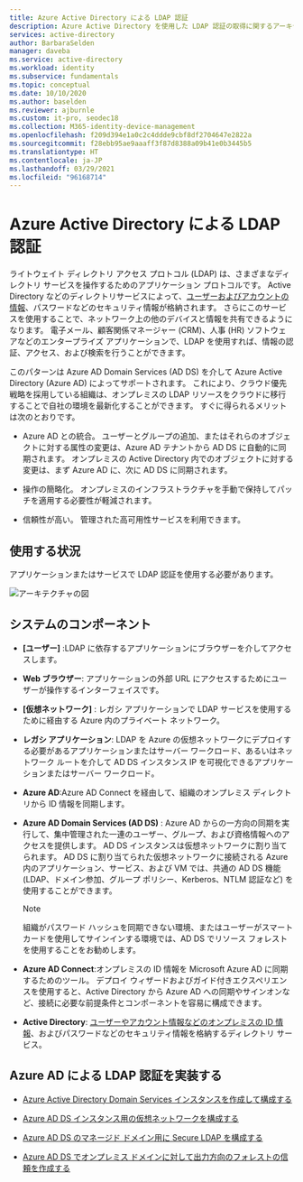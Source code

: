```yaml
---
title: Azure Active Directory による LDAP 認証
description: Azure Active Directory を使用した LDAP 認証の取得に関するアーキテクチャ ガイダンス。
services: active-directory
author: BarbaraSelden
manager: daveba
ms.service: active-directory
ms.workload: identity
ms.subservice: fundamentals
ms.topic: conceptual
ms.date: 10/10/2020
ms.author: baselden
ms.reviewer: ajburnle
ms.custom: it-pro, seodec18
ms.collection: M365-identity-device-management
ms.openlocfilehash: f209d394e1a0c2c4ddde9cbf8df2704647e2822a
ms.sourcegitcommit: f28ebb95ae9aaaff3f87d8388a09b41e0b3445b5
ms.translationtype: HT
ms.contentlocale: ja-JP
ms.lasthandoff: 03/29/2021
ms.locfileid: "96168714"
---
```

# <a name="ldap-authentication-with-azure-active-directory"></a>Azure Active Directory による LDAP 認証

ライトウェイト ディレクトリ アクセス プロトコル (LDAP) は、さまざまなディレクトリ サービスを操作するためのアプリケーション プロトコルです。 Active Directory などのディレクトリサービスによって、[ユーザーおよびアカウントの情報](https://www.dnsstuff.com/active-directory-service-accounts)、パスワードなどのセキュリティ情報が格納されます。 さらにこのサービスを使用することで、ネットワーク上の他のデバイスと情報を共有できるようになります。 電子メール、顧客関係マネージャー (CRM)、人事 (HR) ソフトウェアなどのエンタープライズ アプリケーションで、LDAP を使用すれば、情報の認証、アクセス、および検索を行うことができます。 

このパターンは Azure AD Domain Services (AD DS) を介して Azure Active Directory (Azure AD) によってサポートされます。 これにより、クラウド優先戦略を採用している組織は、オンプレミスの LDAP リソースをクラウドに移行することで自社の環境を最新化することができます。 すぐに得られるメリットは次のとおりです。 

* Azure AD との統合。 ユーザーとグループの追加、またはそれらのオブジェクトに対する属性の変更は、Azure AD テナントから AD DS に自動的に同期されます。 オンプレミスの Active Directory 内でのオブジェクトに対する変更は、まず Azure AD に、次に AD DS に同期されます。

* 操作の簡略化。 オンプレミスのインフラストラクチャを手動で保持してパッチを適用する必要性が軽減されます。 

* 信頼性が高い。 管理された高可用性サービスを利用できます。 

## <a name="use-when"></a>使用する状況

アプリケーションまたはサービスで LDAP 認証を使用する必要があります。

![アーキテクチャの図](./media/authentication-patterns/ldap-auth.png)

## <a name="components-of-system"></a>システムのコンポーネント

* **[ユーザー]** :LDAP に依存するアプリケーションにブラウザーを介してアクセスします。

* **Web ブラウザー**: アプリケーションの外部 URL にアクセスするためにユーザーが操作するインターフェイスです。

* **[仮想ネットワーク]** : レガシ アプリケーションで LDAP サービスを使用するために経由する Azure 内のプライベート ネットワーク。 

* **レガシ アプリケーション**: LDAP を Azure の仮想ネットワークにデプロイする必要があるアプリケーションまたはサーバー ワークロード、あるいはネットワーク ルートを介して AD DS インスタンス IP を可視化できるアプリケーションまたはサーバー ワークロード。 

* **Azure AD**:Azure AD Connect を経由して、組織のオンプレミス ディレクトリから ID 情報を同期します。

* **Azure AD Domain Services (AD DS)** : Azure AD からの一方向の同期を実行して、集中管理された一連のユーザー、グループ、および資格情報へのアクセスを提供します。 AD DS インスタンスは仮想ネットワークに割り当てられます。 AD DS に割り当てられた仮想ネットワークに接続される Azure 内のアプリケーション、サービス、および VM では、共通の AD DS 機能 (LDAP、ドメイン参加、グループ ポリシー、Kerberos、NTLM 認証など) を使用することができます。
   > [!NOTE]
   >  組織がパスワード ハッシュを同期できない環境、またはユーザーがスマート カードを使用してサインインする環境では、AD DS でリソース フォレストを使用することをお勧めします。 

* **Azure AD Connect**:オンプレミスの ID 情報を Microsoft Azure AD に同期するためのツール。 デプロイ ウィザードおよびガイド付きエクスペリエンスを使用すると、Active Directory から Azure AD への同期やサインオンなど、接続に必要な前提条件とコンポーネントを容易に構成できます。 

* **Active Directory**: [ユーザーやアカウント情報などのオンプレミスの ID 情報](https://www.dnsstuff.com/active-directory-service-accounts)、およびパスワードなどのセキュリティ情報を格納するディレクトリ サービス。

## <a name="implement-ldap-authentication-with-azure-ad"></a>Azure AD による LDAP 認証を実装する

* [Azure Active Directory Domain Services インスタンスを作成して構成する](../../active-directory-domain-services/tutorial-create-instance.md) 

* [Azure AD DS インスタンス用の仮想ネットワークを構成する](../../active-directory-domain-services/tutorial-configure-networking.md) 

* [Azure AD DS のマネージド ドメイン用に Secure LDAP を構成する](../../active-directory-domain-services/tutorial-configure-ldaps.md) 

* [Azure AD DS でオンプレミス ドメインに対して出力方向のフォレストの信頼を作成する](../../active-directory-domain-services/tutorial-create-forest-trust.md)

